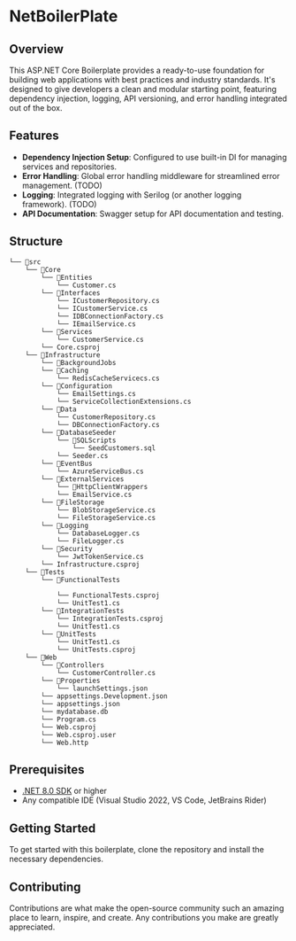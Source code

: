# NetBoilerPlate

## Overview
This ASP.NET Core Boilerplate provides a ready-to-use foundation for building web applications with best practices and industry standards. It's designed to give developers a clean and modular starting point, featuring dependency injection, logging, API versioning, and error handling integrated out of the box.

## Features
- **Dependency Injection Setup**: Configured to use built-in DI for managing services and repositories.
- **Error Handling**: Global error handling middleware for streamlined error management. (TODO)
- **Logging**: Integrated logging with Serilog (or another logging framework). (TODO)
- **API Documentation**: Swagger setup for API documentation and testing. 

## Structure
```
└── 📁src
    └── 📁Core
        └── 📁Entities
            └── Customer.cs
        └── 📁Interfaces
            └── ICustomerRepository.cs
            └── ICustomerService.cs
            └── IDBConnectionFactory.cs
            └── IEmailService.cs
        └── 📁Services
            └── CustomerService.cs
        └── Core.csproj
    └── 📁Infrastructure
        └── 📁BackgroundJobs
        └── 📁Caching
            └── RedisCacheServicecs.cs
        └── 📁Configuration
            └── EmailSettings.cs
            └── ServiceCollectionExtensions.cs
        └── 📁Data
            └── CustomerRepository.cs
            └── DBConnectionFactory.cs
        └── 📁DatabaseSeeder
            └── 📁SQLScripts
                └── SeedCustomers.sql
            └── Seeder.cs
        └── 📁EventBus
            └── AzureServiceBus.cs
        └── 📁ExternalServices
            └── 📁HttpClientWrappers
            └── EmailService.cs
        └── 📁FileStorage
            └── BlobStorageService.cs
            └── FileStorageService.cs
        └── 📁Logging
            └── DatabaseLogger.cs
            └── FileLogger.cs
        └── 📁Security
            └── JwtTokenService.cs
        └── Infrastructure.csproj
    └── 📁Tests
        └── 📁FunctionalTests

            └── FunctionalTests.csproj
            └── UnitTest1.cs
        └── 📁IntegrationTests
            └── IntegrationTests.csproj
            └── UnitTest1.cs
        └── 📁UnitTests
            └── UnitTest1.cs
            └── UnitTests.csproj
    └── 📁Web
        └── 📁Controllers
            └── CustomerController.cs
        └── 📁Properties
            └── launchSettings.json
        └── appsettings.Development.json
        └── appsettings.json
        └── mydatabase.db
        └── Program.cs
        └── Web.csproj
        └── Web.csproj.user
        └── Web.http
```


## Prerequisites
- [.NET 8.0 SDK](https://dotnet.microsoft.com/download/dotnet/8.0) or higher
- Any compatible IDE (Visual Studio 2022, VS Code, JetBrains Rider)



## Getting Started
To get started with this boilerplate, clone the repository and install the necessary dependencies.



## Contributing

Contributions are what make the open-source community such an amazing place to learn, inspire, and create. Any contributions you make are greatly appreciated.




